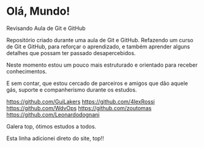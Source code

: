 # Olá, Mundo!
 Revisando Aula de Git e GitHub

 Repositório criado durante uma aula de Git e GitHub.
 Refazendo um curso de Git e GitHub, para reforçar o aprendizado,
 e também aprender alguns detalhes que possam ter passado desapercebidos.

 Neste momento estou um pouco mais estruturado e orientado para receber conhecimentos.

 E sem contar, que estou cercado de parceiros e amigos que dão aquele gás, suporte e companherismo durante os estudos.

 https://github.com/GuiLakers
 https://github.com/4lexRossi 
 https://github.com/WdvOps
 https://github.com/zoutomas
 https://github.com/Leonardodognani


Galera top, ótimos estudos a todos.

Esta linha adicionei direto do site, top!!

